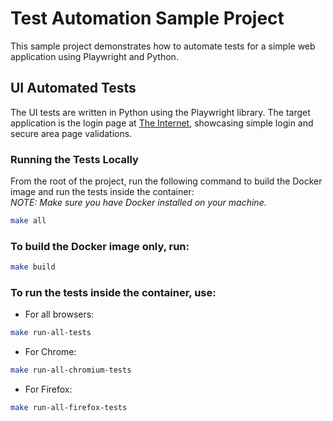 # Test Automation Sample Project

This sample project demonstrates how to automate tests for a simple web application using Playwright and Python.

## UI Automated Tests
The UI tests are written in Python using the Playwright library. The target application is the login page at [The Internet](https://the-internet.herokuapp.com/login), showcasing simple login and secure area page validations.

### Running the Tests Locally
From the root of the project, run the following command to build the Docker image and run the tests inside the container:  
_NOTE: Make sure you have Docker installed on your machine._
```sh
make all
```
### To build the Docker image only, run:
```sh
make build
```
### To run the tests inside the container, use:
* For all browsers:
```sh
make run-all-tests
```
* For Chrome:
```sh
make run-all-chromium-tests
```
* For Firefox:
```sh
make run-all-firefox-tests
```

